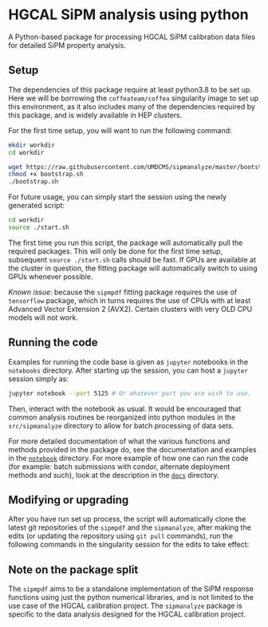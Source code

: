 # HGCAL SiPM analysis using python

A Python-based package for processing HGCAL SiPM calibration data files for
detailed SiPM property analysis.

## Setup

The dependencies of this package require at least python3.8 to be set up. Here
we will be borrowing the `coffeateam/coffea` singularity image to set up this
environment, as it also includes many of the dependencies required by this
package, and is widely available in HEP clusters.

For the first time setup, you will want to run the following command:

```bash
mkdir workdir
cd workdir

wget https://raw.githubusercontent.com/UMDCMS/sipmanalyze/master/bootstrap.sh
chmod +x bootstrap.sh
./bootstrap.sh
```

For future usage, you can simply start the session using the newly generated script:

```bash
cd workdir
source ./start.sh
```

The first time you run this script, the package will automatically pull the
required packages. This will only be done for the first time setup, subsequent
`source ./start.sh` calls should be fast. If GPUs are available at the cluster
in question, the fitting package will automatically switch to using GPUs
whenever possible.

*Known issue*: because the `sipmpdf` fitting package requires the use of
`tensorflow` package, which in turns requires the use of CPUs with at least
Advanced Vector Extension 2 (AVX2). Certain clusters with very OLD CPU models
will not work.

## Running the code

Examples for running the code base is given as `jupyter` notebooks in the
`notebooks` directory. After starting up the session, you can host a `jupyter`
session simply as:

```bash
jupyter notebook --port 5125 # Or whatever port you are wish to use.
```

Then, interact with the notebook as usual. It would be encouraged that common
analysis routines be reorganized into python modules in the `src/sipmanalyze`
directory to allow for batch processing of data sets.

For more detailed documentation of what the various functions and methods
provided in the package do, see the documentation and examples in the
[`notebook`](notebook) directory. For more example of how one can run the code
(for example: batch submissions with condor, alternate deployment methods and
such), look at the description in the [`docs`](docs) directory.


## Modifying or upgrading

After you have run set up process, the script will automatically clone the
latest git repositories of the `sipmpdf` and the `sipmanalyze`, after making the
edits (or updating the repository using `git pull` commands), run the following
commands in the singularity session for the edits to take effect:

## Note on the package split

The `sipmpdf` aims to be a standalone implementation of the SiPM response
functions using just the python numerical libraries, and is not limited to the
use case of the HGCAL calibration project. The `sipmanalyze` package is specific
to the data analysis designed for the HGCAL calibration project.
